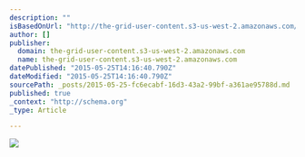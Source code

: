 ```yaml
---
description: ""
isBasedOnUrl: "http://the-grid-user-content.s3-us-west-2.amazonaws.com/fd4bcb17-6650-433a-be53-0fc86e6afd08.png"
author: []
publisher:
  domain: the-grid-user-content.s3-us-west-2.amazonaws.com
  name: the-grid-user-content.s3-us-west-2.amazonaws.com
datePublished: "2015-05-25T14:16:40.790Z"
dateModified: "2015-05-25T14:16:40.790Z"
sourcePath: _posts/2015-05-25-fc6ecabf-16d3-43a2-99bf-a361ae95788d.md
published: true
_context: "http://schema.org"
_type: Article

---
```

![](http://the-grid-user-content.s3-us-west-2.amazonaws.com/fd4bcb17-6650-433a-be53-0fc86e6afd08.png)